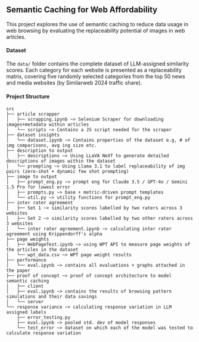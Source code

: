 ## Semantic Caching for Web Affordability
This project explores the use of semantic caching to reduce data usage in web browsing by evaluating the replaceability potential of images in web articles.

#### Dataset
The `data/` folder contains the complete dataset of LLM-assigned similarity scores. Each category for each website is presented as a replaceability matrix, covering five randomly selected categories from the top 50 news and media websites (by Similarweb 2024 traffic share).

#### Project Structure
```
src
├── article scrapper
│   ├── scrapping.ipynb	~> Selenium Scraper for downloading images+metadata within articles
│   └── scripts	~> Contains a JS script needed for the scraper
├── dataset insights
│   └── dataset.ipynb ~> Contains properties of the dataset e.g, # of img comparisons, avg ing size etc.
├── description to output
│   ├── descriptions ~> Using LLaVA NeXT to generate detailed descriptions of images within the dataset
│   └── prompting ~> Using Llama 3.1 to label replaceability of img pairs (zero-shot + dynamic few shot prompting)
├── image to output
│   ├── prompt_eng.py ~> prompt eng for Claude 3.5 / GPT-4o / Gemini 1.5 Pro for lowest error
│   ├── prompts.py ~> base + metric-driven prompt templates
│   └── util.py ~> utility functions for prompt_eng.py
├── inter rater agreement
│   ├── Set 1 ~> similarity scores labelled by two raters across 3 websites
│   ├── Set 2 ~> similarity scores labelled by two other raters across 3 websites 
│   └── inter rater agreement.ipynb ~> calculating inter rater agreement using Krippendorff's alpha
├── page weights
│   ├── WebPageTest.ipynb ~> using WPT API to measure page weights of the articles in the dataset
│   └── wpt_data.csv ~> WPT page weight results
├── performance
│   └── eval.ipynb ~> contains all evaluations + graphs attached in the paper 
├── proof of concept ~> proof of concept architecture to model semantic caching
│   ├── client
│   ├── eval.ipynb ~> contains the results of browsing pattern simulations and their data savings
│   └── server
└── response variance ~> calculating response variation in LLM assigned labels
    ├── error_testing.py
    ├── eval.ipynb ~> pooled std. dev of model responses
    └── test_error ~> dataset on which each of the model was tested to calculate response variation
```

